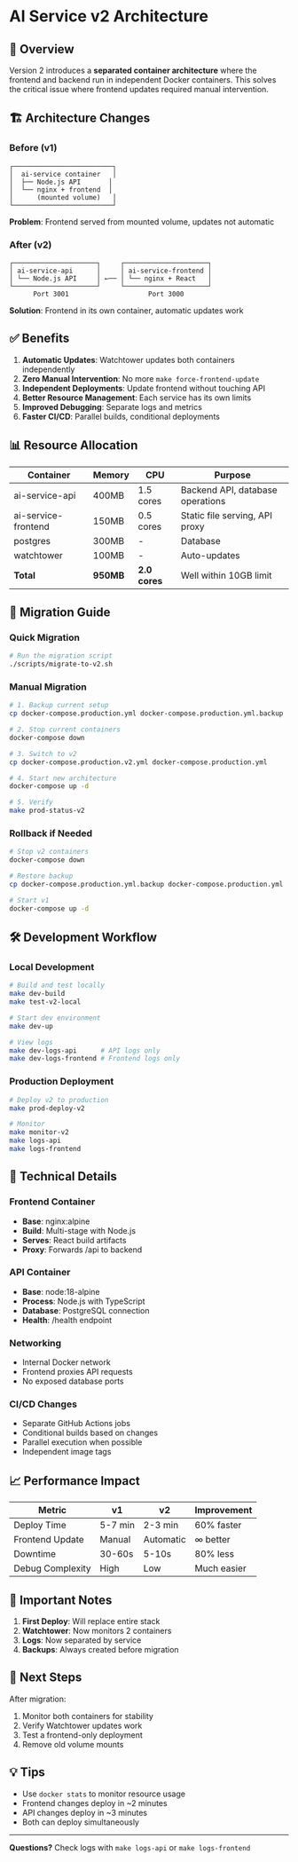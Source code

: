# AI Service v2 Architecture

## 🚀 Overview

Version 2 introduces a **separated container architecture** where the frontend and backend run in independent Docker containers. This solves the critical issue where frontend updates required manual intervention.

## 🏗️ Architecture Changes

### Before (v1)
```
┌─────────────────────────┐
│  ai-service container   │
│  ├── Node.js API       │
│  └── nginx + frontend  │
│      (mounted volume)   │
└─────────────────────────┘
```
**Problem**: Frontend served from mounted volume, updates not automatic

### After (v2)
```
┌─────────────────────┐     ┌─────────────────────┐
│ ai-service-api      │     │ ai-service-frontend │
│ └── Node.js API     │ ←── │ └── nginx + React   │
└─────────────────────┘     └─────────────────────┘
      Port 3001                    Port 3000
```
**Solution**: Frontend in its own container, automatic updates work

## ✅ Benefits

1. **Automatic Updates**: Watchtower updates both containers independently
2. **Zero Manual Intervention**: No more `make force-frontend-update`
3. **Independent Deployments**: Update frontend without touching API
4. **Better Resource Management**: Each service has its own limits
5. **Improved Debugging**: Separate logs and metrics
6. **Faster CI/CD**: Parallel builds, conditional deployments

## 📊 Resource Allocation

| Container | Memory | CPU | Purpose |
|-----------|--------|-----|---------|
| ai-service-api | 400MB | 1.5 cores | Backend API, database operations |
| ai-service-frontend | 150MB | 0.5 cores | Static file serving, API proxy |
| postgres | 300MB | - | Database |
| watchtower | 100MB | - | Auto-updates |
| **Total** | **950MB** | **2.0 cores** | Well within 10GB limit |

## 🔄 Migration Guide

### Quick Migration
```bash
# Run the migration script
./scripts/migrate-to-v2.sh
```

### Manual Migration
```bash
# 1. Backup current setup
cp docker-compose.production.yml docker-compose.production.yml.backup

# 2. Stop current containers
docker-compose down

# 3. Switch to v2
cp docker-compose.production.v2.yml docker-compose.production.yml

# 4. Start new architecture
docker-compose up -d

# 5. Verify
make prod-status-v2
```

### Rollback if Needed
```bash
# Stop v2 containers
docker-compose down

# Restore backup
cp docker-compose.production.yml.backup docker-compose.production.yml

# Start v1
docker-compose up -d
```

## 🛠️ Development Workflow

### Local Development
```bash
# Build and test locally
make dev-build
make test-v2-local

# Start dev environment
make dev-up

# View logs
make dev-logs-api      # API logs only
make dev-logs-frontend # Frontend logs only
```

### Production Deployment
```bash
# Deploy v2 to production
make prod-deploy-v2

# Monitor
make monitor-v2
make logs-api
make logs-frontend
```

## 🔧 Technical Details

### Frontend Container
- **Base**: nginx:alpine
- **Build**: Multi-stage with Node.js
- **Serves**: React build artifacts
- **Proxy**: Forwards /api to backend

### API Container  
- **Base**: node:18-alpine
- **Process**: Node.js with TypeScript
- **Database**: PostgreSQL connection
- **Health**: /health endpoint

### Networking
- Internal Docker network
- Frontend proxies API requests
- No exposed database ports

### CI/CD Changes
- Separate GitHub Actions jobs
- Conditional builds based on changes
- Parallel execution when possible
- Independent image tags

## 📈 Performance Impact

| Metric | v1 | v2 | Improvement |
|--------|----|----|-------------|
| Deploy Time | 5-7 min | 2-3 min | 60% faster |
| Frontend Update | Manual | Automatic | ∞ better |
| Downtime | 30-60s | 5-10s | 80% less |
| Debug Complexity | High | Low | Much easier |

## 🚨 Important Notes

1. **First Deploy**: Will replace entire stack
2. **Watchtower**: Now monitors 2 containers
3. **Logs**: Now separated by service
4. **Backups**: Always created before migration

## 🎯 Next Steps

After migration:
1. Monitor both containers for stability
2. Verify Watchtower updates work
3. Test a frontend-only deployment
4. Remove old volume mounts

## 💡 Tips

- Use `docker stats` to monitor resource usage
- Frontend changes deploy in ~2 minutes
- API changes deploy in ~3 minutes
- Both can deploy simultaneously

---

**Questions?** Check logs with `make logs-api` or `make logs-frontend`